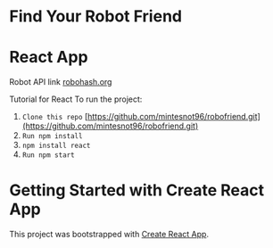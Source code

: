 # Find Your Robot Friend
# React App
Robot API link [robohash.org](https://robohash.org)

Tutorial for React To run the project:

1. `Clone this repo` [https://github.com/mintesnot96/robofriend.git](https://github.com/mintesnot96/robofriend.git)
2. `Run npm install`
3. `npm install react`
3. `Run npm start`


# Getting Started with Create React App

This project was bootstrapped with [Create React App](https://github.com/facebook/create-react-app).